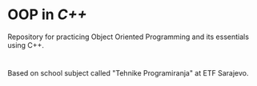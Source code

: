 # OOP in ***C++***
Repository for practicing Object Oriented Programming and its essentials using C++.
#
Based on school subject called "Tehnike Programiranja" at ETF Sarajevo.
